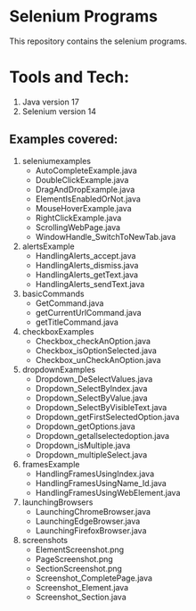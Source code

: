 # **Selenium Programs**
This repository contains the selenium programs.

# Tools and Tech:
1. Java version 17
2. Selenium version 14

## **Examples covered:**
1. seleniumexamples <br>
    * AutoCompleteExample.java <br>
    * DoubleClickExample.java <br>
    * DragAndDropExample.java <br>
    * ElementIsEnabledOrNot.java <br>
    * MouseHoverExample.java <br>
    * RightClickExample.java <br>
    * ScrollingWebPage.java <br>
    * WindowHandle_SwitchToNewTab.java <br>
2. alertsExample <br>
    * HandlingAlerts_accept.java
    * HandlingAlerts_dismiss.java
    * HandlingAlerts_getText.java
    * HandlingAlerts_sendText.java
3. basicCommands <br>
    * GetCommand.java
    * getCurrentUrlCommand.java
    * getTitleCommand.java
4. checkboxExamples <br>
    * Checkbox_checkAnOption.java
    * Checkbox_isOptionSelected.java
    * Checkbox_unCheckAnOption.java
5. dropdownExamples <br>
    * Dropdown_DeSelectValues.java
    * Dropdown_SelectByIndex.java
    * Dropdown_SelectByValue.java
    * Dropdown_SelectByVisibleText.java
    * Dropdown_getFirstSelectedOption.java
    * Dropdown_getOptions.java
    * Dropdown_getallselectedoption.java
    * Dropdown_isMultiple.java
    * Dropdown_multipleSelect.java
6. framesExample <br>
    * HandlingFramesUsingIndex.java
    * HandlingFramesUsingName_Id.java
    * HandlingFramesUsingWebElement.java
7. launchingBrowsers <br>
    * LaunchingChromeBrowser.java
    * LaunchingEdgeBrowser.java
    * LaunchingFirefoxBrowser.java 
9. screenshots <br>
    * ElementScreenshot.png
    * PageScreenshot.png
    * SectionScreenshot.png
    * Screenshot_CompletePage.java
    * Screenshot_Element.java
    * Screenshot_Section.java


